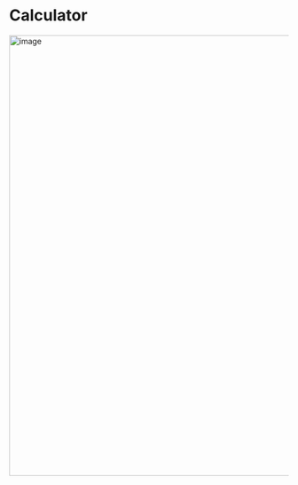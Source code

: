 # Calculator

<img width="892" height="795" alt="image" src="https://github.com/user-attachments/assets/84754172-a484-45d5-9f36-35a185e30a37" />
